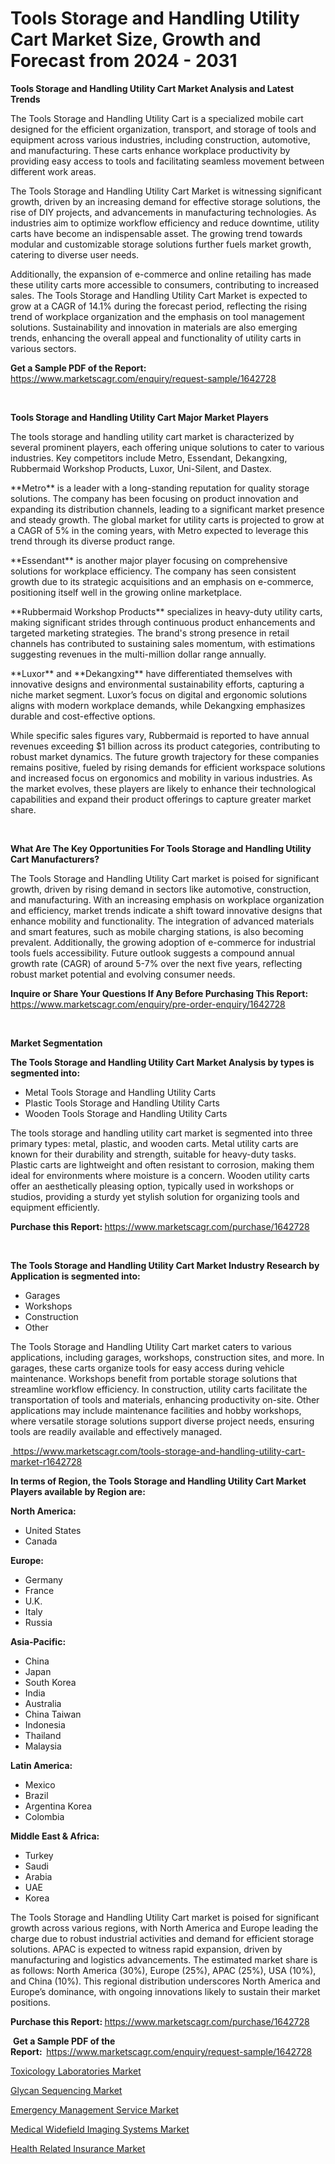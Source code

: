 <p><h1>Tools Storage and Handling Utility Cart Market Size, Growth and Forecast from 2024 - 2031</h1></p><p><strong>Tools Storage and Handling Utility Cart Market Analysis and Latest Trends</strong></p>
<p><p>The Tools Storage and Handling Utility Cart is a specialized mobile cart designed for the efficient organization, transport, and storage of tools and equipment across various industries, including construction, automotive, and manufacturing. These carts enhance workplace productivity by providing easy access to tools and facilitating seamless movement between different work areas.</p><p>The Tools Storage and Handling Utility Cart Market is witnessing significant growth, driven by an increasing demand for effective storage solutions, the rise of DIY projects, and advancements in manufacturing technologies. As industries aim to optimize workflow efficiency and reduce downtime, utility carts have become an indispensable asset. The growing trend towards modular and customizable storage solutions further fuels market growth, catering to diverse user needs.</p><p>Additionally, the expansion of e-commerce and online retailing has made these utility carts more accessible to consumers, contributing to increased sales. The Tools Storage and Handling Utility Cart Market is expected to grow at a CAGR of 14.1% during the forecast period, reflecting the rising trend of workplace organization and the emphasis on tool management solutions. Sustainability and innovation in materials are also emerging trends, enhancing the overall appeal and functionality of utility carts in various sectors.</p></p>
<p><strong>Get a Sample PDF of the Report:&nbsp;</strong> <a href="https://www.marketscagr.com/enquiry/request-sample/1642728?utm_campaign=1684&utm_medium=2&utm_source=Github&utm_content=ia&utm_term=23102024&utm_id=tools-storage-and-handling-utility-cart">https://www.marketscagr.com/enquiry/request-sample/1642728</a></p>
<p>&nbsp;</p>
<p><strong>Tools Storage and Handling Utility Cart Major Market Players</strong></p>
<p><p>The tools storage and handling utility cart market is characterized by several prominent players, each offering unique solutions to cater to various industries. Key competitors include Metro, Essendant, Dekangxing, Rubbermaid Workshop Products, Luxor, Uni-Silent, and Dastex.</p><p>**Metro** is a leader with a long-standing reputation for quality storage solutions. The company has been focusing on product innovation and expanding its distribution channels, leading to a significant market presence and steady growth. The global market for utility carts is projected to grow at a CAGR of 5% in the coming years, with Metro expected to leverage this trend through its diverse product range.</p><p>**Essendant** is another major player focusing on comprehensive solutions for workplace efficiency. The company has seen consistent growth due to its strategic acquisitions and an emphasis on e-commerce, positioning itself well in the growing online marketplace.</p><p>**Rubbermaid Workshop Products** specializes in heavy-duty utility carts, making significant strides through continuous product enhancements and targeted marketing strategies. The brand's strong presence in retail channels has contributed to sustaining sales momentum, with estimations suggesting revenues in the multi-million dollar range annually.</p><p>**Luxor** and **Dekangxing** have differentiated themselves with innovative designs and environmental sustainability efforts, capturing a niche market segment. Luxor’s focus on digital and ergonomic solutions aligns with modern workplace demands, while Dekangxing emphasizes durable and cost-effective options.</p><p>While specific sales figures vary, Rubbermaid is reported to have annual revenues exceeding $1 billion across its product categories, contributing to robust market dynamics. The future growth trajectory for these companies remains positive, fueled by rising demands for efficient workspace solutions and increased focus on ergonomics and mobility in various industries. As the market evolves, these players are likely to enhance their technological capabilities and expand their product offerings to capture greater market share.</p></p>
<p>&nbsp;</p>
<p><strong>What Are The Key Opportunities For Tools Storage and Handling Utility Cart Manufacturers?</strong></p>
<p><p>The Tools Storage and Handling Utility Cart market is poised for significant growth, driven by rising demand in sectors like automotive, construction, and manufacturing. With an increasing emphasis on workplace organization and efficiency, market trends indicate a shift toward innovative designs that enhance mobility and functionality. The integration of advanced materials and smart features, such as mobile charging stations, is also becoming prevalent. Additionally, the growing adoption of e-commerce for industrial tools fuels accessibility. Future outlook suggests a compound annual growth rate (CAGR) of around 5-7% over the next five years, reflecting robust market potential and evolving consumer needs.</p></p>
<p><strong>Inquire or Share Your Questions If Any Before Purchasing This Report:</strong> <a href="https://www.marketscagr.com/enquiry/pre-order-enquiry/1642728?utm_campaign=1684&utm_medium=2&utm_source=Github&utm_content=ia&utm_term=23102024&utm_id=tools-storage-and-handling-utility-cart">https://www.marketscagr.com/enquiry/pre-order-enquiry/1642728</a></p>
<p>&nbsp;</p>
<p><strong>Market Segmentation</strong></p>
<p><strong>The Tools Storage and Handling Utility Cart Market Analysis by types is segmented into:</strong></p>
<p><ul><li>Metal Tools Storage and Handling Utility Carts</li><li>Plastic Tools Storage and Handling Utility Carts</li><li>Wooden Tools Storage and Handling Utility Carts</li></ul></p>
<p><p>The tools storage and handling utility cart market is segmented into three primary types: metal, plastic, and wooden carts. Metal utility carts are known for their durability and strength, suitable for heavy-duty tasks. Plastic carts are lightweight and often resistant to corrosion, making them ideal for environments where moisture is a concern. Wooden utility carts offer an aesthetically pleasing option, typically used in workshops or studios, providing a sturdy yet stylish solution for organizing tools and equipment efficiently.</p></p>
<p><strong>Purchase this Report:&nbsp;</strong><a href="https://www.marketscagr.com/purchase/1642728?utm_campaign=1684&utm_medium=2&utm_source=Github&utm_content=ia&utm_term=23102024&utm_id=tools-storage-and-handling-utility-cart">https://www.marketscagr.com/purchase/1642728</a></p>
<p>&nbsp;</p>
<p><strong>The Tools Storage and Handling Utility Cart Market Industry Research by Application is segmented into:</strong></p>
<p><ul><li>Garages</li><li>Workshops</li><li>Construction</li><li>Other</li></ul></p>
<p><p>The Tools Storage and Handling Utility Cart market caters to various applications, including garages, workshops, construction sites, and more. In garages, these carts organize tools for easy access during vehicle maintenance. Workshops benefit from portable storage solutions that streamline workflow efficiency. In construction, utility carts facilitate the transportation of tools and materials, enhancing productivity on-site. Other applications may include maintenance facilities and hobby workshops, where versatile storage solutions support diverse project needs, ensuring tools are readily available and effectively managed.</p></p>
<p><a href="https://www.marketscagr.com/tools-storage-and-handling-utility-cart-market-r1642728?utm_campaign=1684&utm_medium=2&utm_source=Github&utm_content=ia&utm_term=23102024&utm_id=tools-storage-and-handling-utility-cart">&nbsp;https://www.marketscagr.com/tools-storage-and-handling-utility-cart-market-r1642728</a></p>
<p><strong>In terms of Region, the Tools Storage and Handling Utility Cart Market Players available by Region are:</strong></p>
<p>
    <p> <strong> North America: </strong>
        <ul>
            <li>United States</li>
            <li>Canada</li>
        </ul>
        </p> 
    <p> <strong> Europe: </strong>
        <ul>
            <li>Germany</li>
            <li>France</li>
            <li>U.K.</li>
            <li>Italy</li>
            <li>Russia</li>
        </ul>
        </p> 
    <p> <strong> Asia-Pacific: </strong>
        <ul>
            <li>China</li>
            <li>Japan</li>
            <li>South Korea</li>
            <li>India</li>
            <li>Australia</li>
            <li>China Taiwan</li>
            <li>Indonesia</li>
            <li>Thailand</li>
            <li>Malaysia</li>
        </ul>
        </p> 
    <p> <strong> Latin America: </strong>
        <ul>
            <li>Mexico</li>
            <li>Brazil</li>
            <li>Argentina Korea</li>
            <li>Colombia</li>
        </ul>
        </p> 
    <p> <strong> Middle East & Africa: </strong>
        <ul>
            <li>Turkey</li>
            <li>Saudi</li>
            <li>Arabia</li>
            <li>UAE</li>
            <li>Korea</li>
        </ul>
    </p>
    </p>
<p><p>The Tools Storage and Handling Utility Cart market is poised for significant growth across various regions, with North America and Europe leading the charge due to robust industrial activities and demand for efficient storage solutions. APAC is expected to witness rapid expansion, driven by manufacturing and logistics advancements. The estimated market share is as follows: North America (30%), Europe (25%), APAC (25%), USA (10%), and China (10%). This regional distribution underscores North America and Europe’s dominance, with ongoing innovations likely to sustain their market positions.</p></p>
<p><strong>Purchase this Report: </strong><a href="https://www.marketscagr.com/purchase/1642728?utm_campaign=1684&utm_medium=2&utm_source=Github&utm_content=ia&utm_term=23102024&utm_id=tools-storage-and-handling-utility-cart">https://www.marketscagr.com/purchase/1642728</a></p>
<p>&nbsp;<strong>Get a Sample PDF of the Report:&nbsp;&nbsp;</strong><a href="https://www.marketscagr.com/enquiry/request-sample/1642728?utm_campaign=1684&utm_medium=2&utm_source=Github&utm_content=ia&utm_term=23102024&utm_id=tools-storage-and-handling-utility-cart">https://www.marketscagr.com/enquiry/request-sample/1642728</a></p>
<p><strong></strong></p>
<p><p><a href="https://www.linkedin.com/pulse/global-toxicology-laboratories-market-pulse-trends-growth-jurze?utm_campaign=1684&utm_medium=2&utm_source=Github&utm_content=ia&utm_term=23102024&utm_id=tools-storage-and-handling-utility-cart">Toxicology Laboratories Market</a></p><p><a href="https://www.linkedin.com/pulse/glycan-sequencing-market-research-report-exploring-size-wqlwe?utm_campaign=1684&utm_medium=2&utm_source=Github&utm_content=ia&utm_term=23102024&utm_id=tools-storage-and-handling-utility-cart">Glycan Sequencing Market</a></p><p><a href="https://www.linkedin.com/pulse/global-emergency-management-service-market-analysis-trends-ndxve?utm_campaign=1684&utm_medium=2&utm_source=Github&utm_content=ia&utm_term=23102024&utm_id=tools-storage-and-handling-utility-cart">Emergency Management Service Market</a></p><p><a href="https://github.com/gailasejs/Market-Research-Report-List-1/blob/main/medical-widefield-imaging-systems-market.md?utm_campaign=1684&utm_medium=2&utm_source=Github&utm_content=ia&utm_term=23102024&utm_id=tools-storage-and-handling-utility-cart">Medical Widefield Imaging Systems Market</a></p><p><a href="https://www.linkedin.com/pulse/health-related-insurance-landscape-product-spectrum-market-ms9le?utm_campaign=1684&utm_medium=2&utm_source=Github&utm_content=ia&utm_term=23102024&utm_id=tools-storage-and-handling-utility-cart">Health Related Insurance Market</a></p></p>